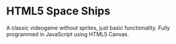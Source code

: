 # HTML5 Space Ships

A classic videogame without sprites, just basic functionality.
Fully programmed in JavaScript using HTML5 Canvas.
